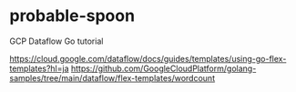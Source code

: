 # probable-spoon
GCP Dataflow Go tutorial

https://cloud.google.com/dataflow/docs/guides/templates/using-go-flex-templates?hl=ja
https://github.com/GoogleCloudPlatform/golang-samples/tree/main/dataflow/flex-templates/wordcount
